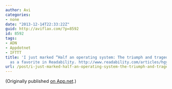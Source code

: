 ```yaml
---
author: Avi
categories:
- none
date: "2013-12-14T22:33:22Z"
guid: http://aviflax.com/?p=8592
id: 8592
tags:
- ADN
- Appdotnet
- IFTTT
title: 'I just marked “Half an operating system: The triumph and tragedy of OS/2”
  as a favorite in Readability. http://www.readability.com/articles/hgyy1k2k'
url: /post/i-just-marked-half-an-operating-system-the-triumph-and-tragedy-of-os2-as-a-favorite-in-readability-httpwww-readability-comarticleshgyy1k2k/
---
```

(Originally published [on App.net](http://alpha.app.net/aviflax/post/17369599).)
